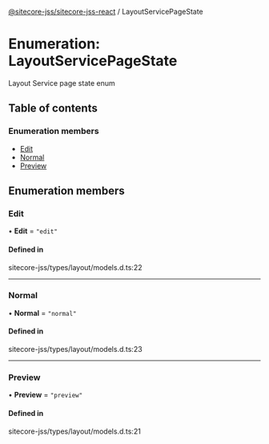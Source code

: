 [@sitecore-jss/sitecore-jss-react](../README.md) / LayoutServicePageState

# Enumeration: LayoutServicePageState

Layout Service page state enum

## Table of contents

### Enumeration members

- [Edit](LayoutServicePageState.md#edit)
- [Normal](LayoutServicePageState.md#normal)
- [Preview](LayoutServicePageState.md#preview)

## Enumeration members

### Edit

• **Edit** = `"edit"`

#### Defined in

sitecore-jss/types/layout/models.d.ts:22

___

### Normal

• **Normal** = `"normal"`

#### Defined in

sitecore-jss/types/layout/models.d.ts:23

___

### Preview

• **Preview** = `"preview"`

#### Defined in

sitecore-jss/types/layout/models.d.ts:21
